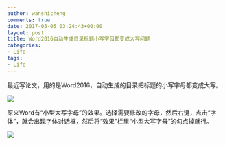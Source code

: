 ```yaml
---
author: wanshicheng
comments: true
date: 2017-05-05 03:24:43+00:00
layout: post
title: Word2016自动生成目录标题小写字母都变成大写问题
categories:
- Life
tags:
- Life
---
```


最近写论文，用的是Word2016，自动生成的目录把标题的小写字母都变成大写。

![](http://file.wanshicheng.org/wp-content/uploads/2017/05/word1.jpg)

原来Word有“小型大写字母”的效果。选择需要修改的字母，然后右键，点击“字体”，就会出现字体对话框，然后将“效果”栏里“小型大写字母”的勾点掉就行。

![](http://file.wanshicheng.org/wp-content/uploads/2017/05/word2.jpg)
